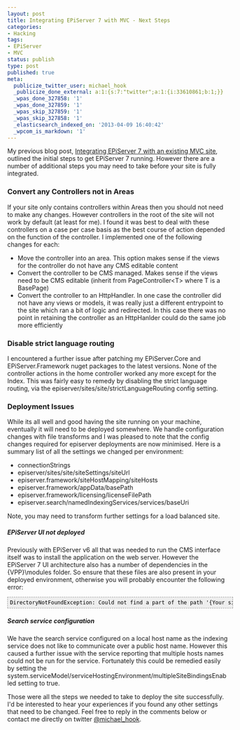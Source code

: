 ```yaml
---
layout: post
title: Integrating EPiServer 7 with MVC - Next Steps
categories:
- Hacking
tags:
- EPiServer
- MVC
status: publish
type: post
published: true
meta:
  publicize_twitter_user: michael_hook
  _publicize_done_external: a:1:{s:7:"twitter";a:1:{i:33610861;b:1;}}
  _wpas_done_327858: '1'
  _wpas_done_327859: '1'
  _wpas_skip_327859: '1'
  _wpas_skip_327858: '1'
  _elasticsearch_indexed_on: '2013-04-09 16:40:42'
  _wpcom_is_markdown: '1'
---
```

My previous blog post, <a title="Integrating EPiServer 7 with an existing MVC  site" href="http://bakingwebsites.co.uk/2013/03/14/integrating-episerver-7-with-an-existing-mvc-site/">Integrating EPiServer 7 with an existing MVC site</a>, outlined the initial steps to get EPiServer 7 running. However there are a number of additional steps you may need to take before your site is fully integrated.

<h3>Convert any Controllers not in Areas</h3>

If your site only contains controllers within Areas then you should not need to make any changes. However controllers in the root of the site will not work by default (at least for me). I found it was best to deal with these controllers on a case per case basis as the best course of action depended on the function of the controller. I implemented one of the following changes for each:

<ul>
    <li><span style="line-height:13px;">Move the controller into an area. This option makes sense if the views for the controller do not have any CMS editable content</span></li>
    <li>Convert the controller to be CMS managed. Makes sense if the views need to be CMS editable (inherit from  PageController&lt;T&gt; where T is a BasePage)</li>
    <li>Convert the controller to an HttpHandler. In one case the controller did not have any views or models, it was really just a different entrypoint to the site which ran a bit of logic and redirected. In this case there was no point in retaining the controller as an HttpHanlder could do the same job more efficiently</li>
</ul>

<h3>Disable strict language routing</h3>

I encountered a further issue after patching my EPiServer.Core and EPiServer.Framework nuget packages to the latest versions. None of the controller actions in the home controller worked any more except for the Index. This was fairly easy to remedy by disabling the strict language routing, via the episerver/sites/site/strictLanguageRouting config setting.

<h3>Deployment Issues</h3>

While its all well and good having the site running on your machine, eventually it will need to be deployed somewhere. We handle configuration changes with file transforms and I was pleased to note that the config changes required for episerver deployments are now minimised. Here is a summary list of all the settings we changed per environment:

<ul>
    <li><span style="line-height:13px;">connectionStrings
</span></li>
    <li>episerver/sites/site/siteSettings/siteUrl</li>
    <li>episerver.framework/siteHostMapping/siteHosts</li>
    <li>episerver.framework/appData/basePath</li>
    <li>episerver.framework/licensing/licenseFilePath</li>
    <li>episerver.search/namedIndexingServices/services/baseUri</li>
</ul>

Note, you may need to transform further settings for a load balanced site.

<h5>EPiServer UI not deployed</h5>

Previously with EPiServer v6 all that was needed to run the CMS interface itself was to install the application on the web server. However the EPiServer 7 UI architecture also has a number of dependencies in the {VPP}\modules folder. So ensure that these files are also present in your deployed environment, otherwise you will probably encounter the following error:

<pre style="font-family:Andale Mono, Lucida Console, Monaco, fixed, monospace;color:#000000;background-color:#eee;font-size:12px;border:1px dashed #999999;line-height:14px;overflow:auto;width:100%;padding:5px;">DirectoryNotFoundException: Could not find a part of the path '{Your site path} \Website\ClientResources\ClientResources\packages.config'</pre>

<h5>Search service configuration</h5>

We have the search service configured on a local host name as the indexing service does not like to communicate over a public host name. However this caused a further issue with the service reporting that multiple hosts names could not be run for the service. Fortunately this could be remedied easily by setting the system.serviceModel/serviceHostingEnvironment/multipleSiteBindingsEnabled  setting to true.

Those were all the steps we needed to take to deploy the site successfully. I'd be interested to hear your experiences if you found any other settings that need to be changed. Feel free to reply in the comments below or contact me directly on twitter <a href="https://twitter.com/michael_hook">@michael_hook</a>.
